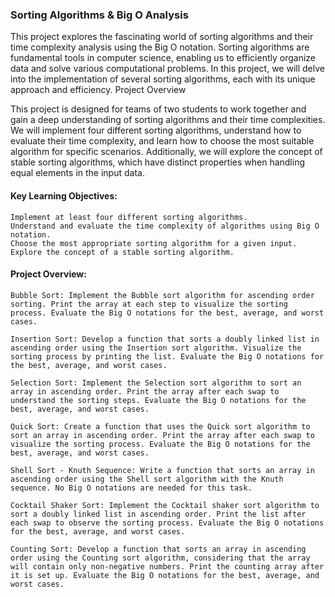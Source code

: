 ### Sorting Algorithms & Big O Analysis

This project explores the fascinating world of sorting algorithms and their time complexity analysis using the Big O notation. Sorting algorithms are fundamental tools in computer science, enabling us to efficiently organize data and solve various computational problems. In this project, we will delve into the implementation of several sorting algorithms, each with its unique approach and efficiency.
Project Overview

This project is designed for teams of two students to work together and gain a deep understanding of sorting algorithms and their time complexities. We will implement four different sorting algorithms, understand how to evaluate their time complexity, and learn how to choose the most suitable algorithm for specific scenarios. Additionally, we will explore the concept of stable sorting algorithms, which have distinct properties when handling equal elements in the input data.

#### Key Learning Objectives:

    Implement at least four different sorting algorithms.
    Understand and evaluate the time complexity of algorithms using Big O notation.
    Choose the most appropriate sorting algorithm for a given input.
    Explore the concept of a stable sorting algorithm.

#### Project Overview:

    Bubble Sort: Implement the Bubble sort algorithm for ascending order sorting. Print the array at each step to visualize the sorting process. Evaluate the Big O notations for the best, average, and worst cases.

    Insertion Sort: Develop a function that sorts a doubly linked list in ascending order using the Insertion sort algorithm. Visualize the sorting process by printing the list. Evaluate the Big O notations for the best, average, and worst cases.

    Selection Sort: Implement the Selection sort algorithm to sort an array in ascending order. Print the array after each swap to understand the sorting steps. Evaluate the Big O notations for the best, average, and worst cases.

    Quick Sort: Create a function that uses the Quick sort algorithm to sort an array in ascending order. Print the array after each swap to visualize the sorting process. Evaluate the Big O notations for the best, average, and worst cases.

    Shell Sort - Knuth Sequence: Write a function that sorts an array in ascending order using the Shell sort algorithm with the Knuth sequence. No Big O notations are needed for this task.

    Cocktail Shaker Sort: Implement the Cocktail shaker sort algorithm to sort a doubly linked list in ascending order. Print the list after each swap to observe the sorting process. Evaluate the Big O notations for the best, average, and worst cases.

    Counting Sort: Develop a function that sorts an array in ascending order using the Counting sort algorithm, considering that the array will contain only non-negative numbers. Print the counting array after it is set up. Evaluate the Big O notations for the best, average, and worst cases.